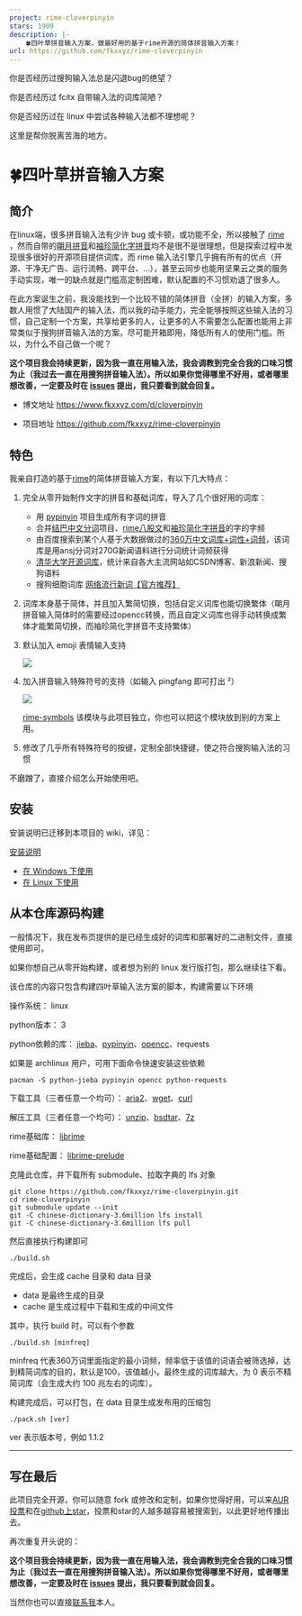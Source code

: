 ```yaml
---
project: rime-cloverpinyin
stars: 1909
description: |-
    🍀️四叶草拼音输入方案，做最好用的基于rime开源的简体拼音输入方案！
url: https://github.com/fkxxyz/rime-cloverpinyin
---
```


你是否经历过搜狗输入法总是闪退bug的绝望？

你是否经历过 fcitx 自带输入法的词库简陋？

你是否经历过在 linux 中尝试各种输入法都不理想呢？

这里是帮你脱离苦海的地方。

<!--more-->

# :four_leaf_clover:四叶草拼音输入方案


## 简介

在linux端，很多拼音输入法有少许 bug 或卡顿，或功能不全，所以接触了 [rime](https://rime.im) ，然而自带的[朙月拼音](https://github.com/rime/rime-luna-pinyin)和[袖珍简化字拼音](https://github.com/rime/rime-pinyin-simp)均不是很不是很理想，但是探索过程中发现很多很好的开源项目提供词库，而 rime 输入法引擎几乎拥有所有的优点（开源、干净无广告、运行流畅、跨平台、...），甚至云同步也能用坚果云之类的服务手动实现，唯一的缺点就是门槛高定制困难，默认配置的不习惯劝退了很多人。

在此方案诞生之前，我没能找到一个比较不错的简体拼音（全拼）的输入方案，多数人用惯了大陆国产的输入法，而以我的动手能力，完全能够按照这些输入法的习惯，自己定制一个方案，共享给更多的人，让更多的人不需要怎么配置也能用上非常类似于搜狗拼音输入法的方案，尽可能开箱即用，降低所有人的使用门槛。所以，为什么不自己做一个呢？

**这个项目我会持续更新，因为我一直在用输入法，我会调教到完全合我的口味习惯为止（我过去一直在用搜狗拼音输入法）。所以如果你觉得哪里不好用，或者哪里想改善，一定要及时在 [issues](https://github.com/fkxxyz/rime-cloverpinyin/issues) 提出，我只要看到就会回复。**

- 博文地址	https://www.fkxxyz.com/d/cloverpinyin

- 项目地址	https://github.com/fkxxyz/rime-cloverpinyin

## 特色

我亲自打造的基于[rime](https://rime.im/)的简体拼音输入方案，有以下几大特点：

1. 完全从零开始制作文字的拼音和基础词库，导入了几个很好用的词库：

   - 用 [pypinyin](https://github.com/mozillazg/python-pinyin) 项目生成所有字词的拼音
   - 合并[结巴中文分词](https://github.com/fxsjy/jieba)项目、[rime八股文](https://github.com/rime/rime-essay)和[袖珍简化字拼音](https://github.com/rime/rime-pinyin-simp)的字的字频
   - 由百度搜索到某个人基于大数据做过的[360万中文词库+词性+词频](https://download.csdn.net/download/xmp3x/8621683)，该词库是用ansj分词对270G新闻语料进行分词统计词频获得
   - [清华大学开源词库](https://github.com/thunlp/THUOCL)，统计来自各大主流网站如CSDN博客、新浪新闻、搜狗语料
   - 搜狗细胞词库 [网络流行新词【官方推荐】](https://pinyin.sogou.com/dict/detail/index/4)
  
2. 词库本身基于简体，并且加入繁简切换，包括自定义词库也能切换繁体（朙月拼音输入简体时的需要经过opencc转换，而且自定义词库也得手动转换成繁体才能繁简切换，而袖珍简化字拼音不支持繁体）

3. 默认加入 emoji 表情输入支持

   ![](https://www.fkxxyz.com/img/cloverpinyin-1.png)

4. 加入拼音输入特殊符号的支持（如输入 pingfang 即可打出 ²）

   ![](https://www.fkxxyz.com/img/cloverpinyin-2.png)

   [rime-symbols](https://github.com/fkxxyz/rime-symbols) 该模块与此项目独立，你也可以把这个模块放到别的方案上用。

5. 修改了几乎所有特殊符号的按键，定制全部快捷键，使之符合搜狗输入法的习惯

不磨蹭了，直接介绍怎么开始使用吧。

## 安装

安装说明已迁移到本项目的 wiki，详见：

[安装说明](https://github.com/fkxxyz/rime-cloverpinyin/wiki/Home)

- [在 Windows 下使用](https://github.com/fkxxyz/rime-cloverpinyin/wiki/windows)
- [在 Linux 下使用](https://github.com/fkxxyz/rime-cloverpinyin/wiki/linux)

## 从本仓库源码构建

一般情况下，我在发布页提供的是已经生成好的词库和部署好的二进制文件，直接使用即可。

如果你想自己从零开始构建，或者想为别的 linux 发行版打包，那么继续往下看。

该仓库的内容只包含构建四叶草输入法方案的脚本，构建需要以下环境

操作系统： linux

python版本： 3

python依赖的库： [jieba](https://github.com/fxsjy/jieba)、[pypinyin](https://github.com/mozillazg/python-pinyin)、[opencc](https://github.com/BYVoid/OpenCC)、requests

如果是 archlinux 用户，可用下面命令快速安装这些依赖

```shell
pacman -S python-jieba pypinyin opencc python-requests
```

下载工具（三者任意一个均可）： [aria2](http://aria2.sourceforge.net/)、[wget](https://www.gnu.org/software/wget/wget.html)、[curl](https://curl.haxx.se/)

解压工具（三者任意一个均可）： [unzip](https://www.info-zip.org/UnZip.html)、[bsdtar](https://libarchive.org/)、[7z](http://p7zip.sourceforge.net/)

rime基础库： [librime](https://github.com/rime/librime)

rime基础配置： [librime-prelude](https://github.com/rime/rime-prelude)

克隆此仓库，并下载所有 submodule、拉取字典的 lfs 对象

```shell
git clone https://github.com/fkxxyz/rime-cloverpinyin.git
cd rime-cloverpinyin
git submodule update --init
git -C chinese-dictionary-3.6million lfs install
git -C chinese-dictionary-3.6million lfs pull
```

然后直接执行构建即可

```shell
./build.sh
```

完成后，会生成 cache 目录和 data 目录

- data 是最终生成的目录
- cache 是生成过程中下载和生成的中间文件



其中，执行 build 时，可以有个参数

```shell
./build.sh [minfreq]
```

minfreq 代表360万词里面指定的最小词频，频率低于该值的词语会被筛选掉，达到精简词库的目的，默认是100，该值越小，最终生成的词库越大，为 0 表示不精简词库（会生成大约 100 兆左右的词库）。

构建完成后，可以打包，在 data 目录生成发布用的压缩包

```
./pack.sh [ver]
```

ver 表示版本号，例如 1.1.2

---

## 写在最后

此项目完全开源，你可以随意 fork 或修改和定制，如果你觉得好用，可以来[AUR投票](https://aur.archlinux.org/packages/rime-cloverpinyin/)和在[github上star](https://github.com/fkxxyz/rime-cloverpinyin)，投票和star的人越多越容易被搜索到，以此更好地传播出去。

再次重复开头说的：

**这个项目我会持续更新，因为我一直在用输入法，我会调教到完全合我的口味习惯为止（我过去一直在用搜狗拼音输入法）。所以如果你觉得哪里不好用，或者哪里想改善，一定要及时在 [issues](https://github.com/fkxxyz/rime-cloverpinyin/issues) 提出，我只要看到就会回复。**

当然你也可以直接[联系我](https://www.fkxxyz.com/about/#%E5%85%B3%E4%BA%8E%E6%88%91)本人。


